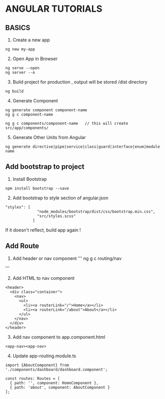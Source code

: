 # ANGULAR TUTORIALS

## BASICS

1. Create a new app

```
ng new my-app

```

2. Open App in Browser

```
ng serve --open
ng server --o
```

3. Build project for production , output will be stored /dist directory

```
ng build

```

4. Generate Component

```
ng generate component component-name
ng g c component-name

ng g c components/component-name   // this will create src/app/components/
```

5. Generate Other Units from Angular

```
ng generate directive|pipe|service|class|guard|interface|enum|module  name
```

## Add bootstrap to project

1. Install Bootstrap

```
npm install bootstrap --save
```

2. Add bootstrap to style section of angular.json

```
"styles": [
              "node_modules/bootstrap/dist/css/bootstrap.min.css",
              "src/styles.scss"
            ]
```
If it doesn't reflect, build app again !

## Add Route

1. Add header or nav component
'''
ng g c routing/nav

'''

2. Add HTML to nav component

```
<header>
  <div class="container">
    <nav>
      <ul>
        <li><a routerLink="/">Home</a></li>
        <li><a routerLink="/about">About</a></li>
      </ul>
    </nav>
  </div>
</header>

```

3. Add nav component to app.component.html
```
<app-nav><app-nav>
```

4. Update app-routing.module.ts

```
import {AboutComponent} from './components/dashboard/dashboard.component';

const routes: Routes = [
  { path: '', component: HomeComponent },
  { path: 'about', component: AboutComponent }
];

```
